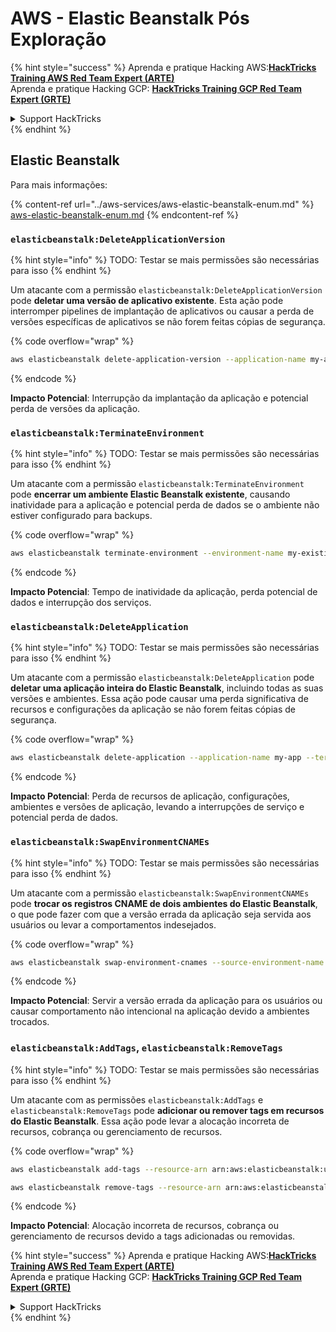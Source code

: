 # AWS - Elastic Beanstalk Pós Exploração

{% hint style="success" %}
Aprenda e pratique Hacking AWS:<img src="../../../.gitbook/assets/image (1).png" alt="" data-size="line">[**HackTricks Training AWS Red Team Expert (ARTE)**](https://training.hacktricks.xyz/courses/arte)<img src="../../../.gitbook/assets/image (1).png" alt="" data-size="line">\
Aprenda e pratique Hacking GCP: <img src="../../../.gitbook/assets/image (2).png" alt="" data-size="line">[**HackTricks Training GCP Red Team Expert (GRTE)**<img src="../../../.gitbook/assets/image (2).png" alt="" data-size="line">](https://training.hacktricks.xyz/courses/grte)

<details>

<summary>Support HackTricks</summary>

* Confira os [**planos de assinatura**](https://github.com/sponsors/carlospolop)!
* **Junte-se ao** 💬 [**grupo do Discord**](https://discord.gg/hRep4RUj7f) ou ao [**grupo do telegram**](https://t.me/peass) ou **siga**-nos no **Twitter** 🐦 [**@hacktricks\_live**](https://twitter.com/hacktricks\_live)**.**
* **Compartilhe truques de hacking enviando PRs para os repositórios do** [**HackTricks**](https://github.com/carlospolop/hacktricks) e [**HackTricks Cloud**](https://github.com/carlospolop/hacktricks-cloud).

</details>
{% endhint %}

## Elastic Beanstalk

Para mais informações:

{% content-ref url="../aws-services/aws-elastic-beanstalk-enum.md" %}
[aws-elastic-beanstalk-enum.md](../aws-services/aws-elastic-beanstalk-enum.md)
{% endcontent-ref %}

### `elasticbeanstalk:DeleteApplicationVersion`

{% hint style="info" %}
TODO: Testar se mais permissões são necessárias para isso
{% endhint %}

Um atacante com a permissão `elasticbeanstalk:DeleteApplicationVersion` pode **deletar uma versão de aplicativo existente**. Esta ação pode interromper pipelines de implantação de aplicativos ou causar a perda de versões específicas de aplicativos se não forem feitas cópias de segurança. 

{% code overflow="wrap" %}
```bash
aws elasticbeanstalk delete-application-version --application-name my-app --version-label my-version
```
{% endcode %}

**Impacto Potencial**: Interrupção da implantação da aplicação e potencial perda de versões da aplicação.

### `elasticbeanstalk:TerminateEnvironment`

{% hint style="info" %}
TODO: Testar se mais permissões são necessárias para isso
{% endhint %}

Um atacante com a permissão `elasticbeanstalk:TerminateEnvironment` pode **encerrar um ambiente Elastic Beanstalk existente**, causando inatividade para a aplicação e potencial perda de dados se o ambiente não estiver configurado para backups.

{% code overflow="wrap" %}
```bash
aws elasticbeanstalk terminate-environment --environment-name my-existing-env
```
{% endcode %}

**Impacto Potencial**: Tempo de inatividade da aplicação, perda potencial de dados e interrupção dos serviços.

### `elasticbeanstalk:DeleteApplication`

{% hint style="info" %}
TODO: Testar se mais permissões são necessárias para isso
{% endhint %}

Um atacante com a permissão `elasticbeanstalk:DeleteApplication` pode **deletar uma aplicação inteira do Elastic Beanstalk**, incluindo todas as suas versões e ambientes. Essa ação pode causar uma perda significativa de recursos e configurações da aplicação se não forem feitas cópias de segurança.

{% code overflow="wrap" %}
```bash
aws elasticbeanstalk delete-application --application-name my-app --terminate-env-by-force
```
{% endcode %}

**Impacto Potencial**: Perda de recursos de aplicação, configurações, ambientes e versões de aplicação, levando a interrupções de serviço e potencial perda de dados.

### `elasticbeanstalk:SwapEnvironmentCNAMEs`

{% hint style="info" %}
TODO: Testar se mais permissões são necessárias para isso
{% endhint %}

Um atacante com a permissão `elasticbeanstalk:SwapEnvironmentCNAMEs` pode **trocar os registros CNAME de dois ambientes do Elastic Beanstalk**, o que pode fazer com que a versão errada da aplicação seja servida aos usuários ou levar a comportamentos indesejados.

{% code overflow="wrap" %}
```bash
aws elasticbeanstalk swap-environment-cnames --source-environment-name my-env-1 --destination-environment-name my-env-2
```
{% endcode %}

**Impacto Potencial**: Servir a versão errada da aplicação para os usuários ou causar comportamento não intencional na aplicação devido a ambientes trocados.

### `elasticbeanstalk:AddTags`, `elasticbeanstalk:RemoveTags`

{% hint style="info" %}
TODO: Testar se mais permissões são necessárias para isso
{% endhint %}

Um atacante com as permissões `elasticbeanstalk:AddTags` e `elasticbeanstalk:RemoveTags` pode **adicionar ou remover tags em recursos do Elastic Beanstalk**. Essa ação pode levar a alocação incorreta de recursos, cobrança ou gerenciamento de recursos.

{% code overflow="wrap" %}
```bash
aws elasticbeanstalk add-tags --resource-arn arn:aws:elasticbeanstalk:us-west-2:123456789012:environment/my-app/my-env --tags Key=MaliciousTag,Value=1

aws elasticbeanstalk remove-tags --resource-arn arn:aws:elasticbeanstalk:us-west-2:123456789012:environment/my-app/my-env --tag-keys MaliciousTag
```
{% endcode %}

**Impacto Potencial**: Alocação incorreta de recursos, cobrança ou gerenciamento de recursos devido a tags adicionadas ou removidas.

{% hint style="success" %}
Aprenda e pratique Hacking AWS:<img src="../../../.gitbook/assets/image (1).png" alt="" data-size="line">[**HackTricks Training AWS Red Team Expert (ARTE)**](https://training.hacktricks.xyz/courses/arte)<img src="../../../.gitbook/assets/image (1).png" alt="" data-size="line">\
Aprenda e pratique Hacking GCP: <img src="../../../.gitbook/assets/image (2).png" alt="" data-size="line">[**HackTricks Training GCP Red Team Expert (GRTE)**<img src="../../../.gitbook/assets/image (2).png" alt="" data-size="line">](https://training.hacktricks.xyz/courses/grte)

<details>

<summary>Support HackTricks</summary>

* Confira os [**planos de assinatura**](https://github.com/sponsors/carlospolop)!
* **Junte-se ao** 💬 [**grupo do Discord**](https://discord.gg/hRep4RUj7f) ou ao [**grupo do telegram**](https://t.me/peass) ou **siga**-nos no **Twitter** 🐦 [**@hacktricks\_live**](https://twitter.com/hacktricks\_live)**.**
* **Compartilhe truques de hacking enviando PRs para os repositórios do** [**HackTricks**](https://github.com/carlospolop/hacktricks) e [**HackTricks Cloud**](https://github.com/carlospolop/hacktricks-cloud).

</details>
{% endhint %}
